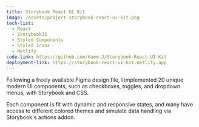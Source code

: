 ```yaml
---
title: Storybook React UI Kit
image: /assets/project-storybook-react-ui-kit.png
tech-list:
  - React
  - StorybookJS
  - Styled Components
  - Styled Icons
  - Netlify
code-link: https://github.com/Hamm-J/Storybook-React-UI-Kit
deployment-link: https://storybook-react-ui-kit.netlify.app
---
```


Following a freely available Figma design file, I implemented 20 unique
modern UI components, such as checkboxes, toggles, and dropdown menus, with
Storybook and CSS.

Each component is fit with dynamic and responsive states, and many have access
to different colored themes and simulate data handling via Storybook's actions
addon.
